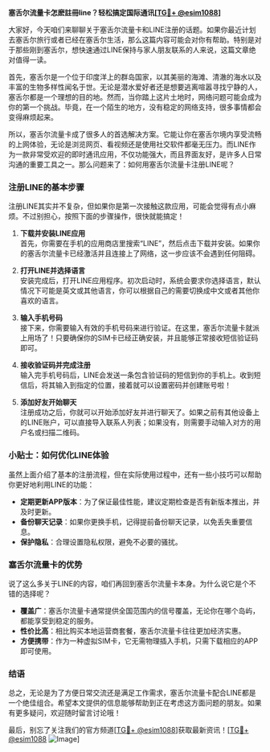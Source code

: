 **塞舌尔流量卡怎麽註冊line？轻松搞定国际通讯[[TG💪+ @esim1088](https://t.me/s/esim1088)]**

大家好，今天咱们来聊聊关于塞舌尔流量卡和LINE注册的话题。如果你最近计划去塞舌尔旅行或者已经在塞舌尔生活，那么这篇内容可能会对你有帮助。特别是对于那些刚到塞舌尔，想快速通过LINE保持与家人朋友联系的人来说，这篇文章绝对值得一读。

首先，塞舌尔是一个位于印度洋上的群岛国家，以其美丽的海滩、清澈的海水以及丰富的生物多样性闻名于世。无论是潜水爱好者还是想要逃离喧嚣寻找宁静的人，塞舌尔都是一个理想的目的地。然而，当你踏上这片土地时，网络问题可能会成为你的第一个挑战。毕竟，在一个陌生的地方，没有稳定的网络支持，很多事情都会变得麻烦起来。

所以，塞舌尔流量卡成了很多人的首选解决方案。它能让你在塞舌尔境内享受流畅的上网体验，无论是浏览网页、看视频还是使用社交软件都毫无压力。而LINE作为一款非常受欢迎的即时通讯应用，不仅功能强大，而且界面友好，是许多人日常沟通的重要工具之一。那么问题来了：如何用塞舌尔流量卡注册LINE呢？

### 注册LINE的基本步骤

注册LINE其实并不复杂，但如果你是第一次接触这款应用，可能会觉得有点小麻烦。不过别担心，按照下面的步骤操作，很快就能搞定！

1. **下载并安装LINE应用**  
   首先，你需要在手机的应用商店里搜索“LINE”，然后点击下载并安装。如果你的塞舌尔流量卡已经激活并且连接上了网络，这一步应该不会遇到任何阻碍。

2. **打开LINE并选择语言**  
   安装完成后，打开LINE应用程序。初次启动时，系统会要求你选择语言，默认情况下可能是英文或其他语言，你可以根据自己的需要切换成中文或者其他你喜欢的语言。

3. **输入手机号码**  
   接下来，你需要输入有效的手机号码来进行验证。在这里，塞舌尔流量卡就派上用场了！只要确保你的SIM卡已经正确安装，并且能够正常接收短信验证码即可。

4. **接收验证码并完成注册**  
   输入完手机号码后，LINE会发送一条包含验证码的短信到你的手机上。收到短信后，将其输入到指定的位置，接着就可以设置密码并创建账号啦！

5. **添加好友开始聊天**  
   注册成功之后，你就可以开始添加好友并进行聊天了。如果之前有其他设备上的LINE账户，可以直接导入联系人列表；如果没有，则需要手动输入对方的用户名或扫描二维码。

### 小贴士：如何优化LINE体验

虽然上面介绍了基本的注册流程，但在实际使用过程中，还有一些小技巧可以帮助你更好地利用LINE的功能：

- **定期更新APP版本**：为了保证最佳性能，建议定期检查是否有新版本推出，并及时更新。
- **备份聊天记录**：如果你更换手机，记得提前备份聊天记录，以免丢失重要信息。
- **保护隐私**：合理设置隐私权限，避免不必要的骚扰。

### 塞舌尔流量卡的优势

说了这么多关于LINE的内容，咱们再回到塞舌尔流量卡本身。为什么说它是个不错的选择呢？

- **覆盖广**：塞舌尔流量卡通常提供全国范围内的信号覆盖，无论你在哪个岛屿，都能享受到稳定的服务。
- **性价比高**：相比购买本地运营商套餐，塞舌尔流量卡往往更加经济实惠。
- **方便携带**：作为一种虚拟SIM卡，它无需物理插入手机，只需下载相应的APP即可使用。

### 结语

总之，无论是为了方便日常交流还是满足工作需求，塞舌尔流量卡配合LINE都是一个绝佳组合。希望本文提供的信息能够帮助到正在考虑这方面问题的朋友。如果有更多疑问，欢迎随时留言讨论哦！

最后，别忘了关注我们的官方频道[[TG💪+ @esim1088](https://t.me/s/esim1088)]获取最新资讯！[[TG💪+ @esim1088](https://t.me/s/esim1088) ![Image](https://i.postimg.cc/4NQfJmqS/Snipaste-2025-05-13-00-14-12.png)]